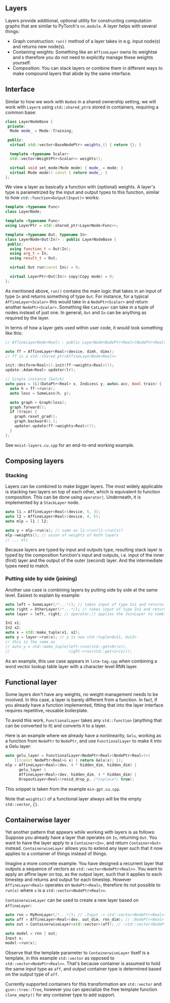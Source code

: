 ## Layers

Layers provide additional, optional utility for constructing computation graphs
that are similar to PyTorch's `nn.module`. A layer helps with several things:

 - Graph construction: `run()` method of a layer takes in e.g. input node(s)
   and returns new node(s).
 - Containing weights: Something like an `AffineLayer` owns its weights`W` and `b`
   therefore you do not need to explicitly manage these weights yourself.
 - Composition: You can stack layers or combine them in different ways to make
   compound layers that abide by the same interface.

## Interface

Similar to how we work with `Node`s in a shared ownership setting, we will work
with `Layer`s using `std::shared_ptr`s stored in containers, requiring a common
base:

```cpp
class LayerNodeBase {
 private:
  Mode mode_ = Mode::Training;

 public:
  virtual std::vector<BaseNodePtr> weights_() { return {}; }

  template <typename Scalar>
  std::vector<WeightPtr<Scalar>> weights();

  virtual void set_mode(Mode mode) { mode_ = mode; }
  virtual Mode mode() const { return mode_; }
};
```

We view a layer as basically a function with (optional) weights. A layer's type
is parametrized by the input and output types to this function, similar to how
`std::function<Output(Input)>` works:

```cpp
template <typename Func>
class LayerNode;

template <typename Func>
using LayerPtr = std::shared_ptr<LayerNode<Func>>;

template <typename Out, typename In>
class LayerNode<Out(In)> : public LayerNodeBase {
 public:
  using function_t = Out(In);
  using arg_t = In;
  using result_t = Out;

  virtual Out run(const In&) = 0;

  virtual LayerPtr<Out(In)> copy(Copy mode) = 0;
};
```

As mentioned above, `run()` contains the main logic that takes in an input
of type `In` and returns something of type `Out`. For instance, for a typical
`AffineLayer<Scalar>` this would take in a `NodePtr<Scalar>` and return another
`NodePtr<Scalar>`. Something like `CatLayer` can take in a tuple of
nodes instead of just one. In general, `Out` and `In` can be anything
as required by the layer.

In terms of how a layer gets used within user code, it would look something
like this:
```cpp
// AffineLayerNode<Real> : public LayerNode<NodePtr<Real>(NodePtr<Real>)>

auto ff = AffineLayer<Real>(device, dimh, dimx);
// ff is a std::shared_ptr<AffineLayerNode<Real>>

init::Uniform<Real>().init(ff->weights<Real>());
update::Adam<Real> updater(lr);

// Single instance (batch)
auto pass = [&](DataPtr<Real> x, Indices& y, auto& acc, bool train) {
  auto h = ff->run(x);
  auto loss = SomeLoss(h, y);

  auto graph = Graph(loss);
  graph.forward();
  if (train) {
    graph.reset_grad();
    graph.backward(1.);
    updater.update(ff->weights<Real>());
  }
};
```

See `mnist-layers.cu.cpp` for an end-to-end working example.

## Composing layers

### Stacking

Layers can be combined to make bigger layers. The most widely applicable
is stacking two layers on top of each other, which is equivalent to
function composition. This can be done using `operator|`. Underneath,
it is implemented by a `StackLayer` node.
```cpp
auto l1 = AffineLayer<Real>(device, 5, 3);
auto l2 = AffineLayer<Real>(device, 4, 5);
auto mlp = l1 | l2;

auto y = mlp->run(x); // same as l2->run(l1->run(x))
mlp->weights(); // union of weights of both layers
// ... etc
```

Because layers are typed by input and outputs type, resulting stack layer
is typed by the composition function's input and outputs, i.e. input of
the inner (first) layer and the output of the outer (second) layer. And
the intermediate types need to match.

### Putting side by side (joining)

Another use case is combining layers by putting side by side at the same
level. Easiest to explain by example:
```cpp
auto left = SomeLayer(/*...*/); // takes input of type In1 and returns output of type Out1
auto right = OtherLayer(/*...*/); // takes input of type In2 and returns output of type Out2
auto layer = left, right; // operator,() applies the JoinLayer to combine the two

In1 x1;
In2 x2;
auto x = std::make_tuple(x1, x2);
auto y = layer->run(x); // y is now std::tuple<Out1, Out2>
// this is the same as
// auto y = std::make_tuple(left->run(std::get<0>(x)),
//                          right->run(std::get<1>(x)));
```
As an example, this use case appears in `lstm-tag.cpp` when combining a word vector lookup table
layer with a character level RNN layer.

## Functional layer

Some layers don't have any weights, no weight management needs to be involved. In this case,
a layer is barely different from a function. In fact, if you already have a function implemented,
fitting that into the layer interface requires repetitive, reusable boilerplate.

To avoid this work, `FunctionalLayer` takes any `std::function` (anything that can be converted to it)
and converts it to a layer.

Here is an example where we already have a nonlinearity, `Gelu`, working as a function from `NodePtr`
to `NodePtr`, and use `FunctionalLayer` to make it into a Gelu layer:
```cpp
auto gelu_layer = FunctionalLayer<NodePtr<Real>(NodePtr<Real>)>(
    [](const NodePtr<Real>& x) { return Gelu(x); });
mlp = AffineLayer<Real>(dev, 4 * hidden_dim, hidden_dim) |
      gelu_layer |
      AffineLayer<Real>(dev, hidden_dim, 4 * hidden_dim) |
      DropoutLayer<Real>(resid_drop_p, /*inplace*/ true);
```
This snippet is taken from the example `min-gpt.cu.cpp`.

Note that `weights()` of a functional layer always will be the empty `std::vector`, `{}`.

## Containerwise layer

Yet another pattern that appears while working with layers is as follows: Suppose you
already have a layer that operates on `In`, returning `Out`. You want to have the layer
apply to a `Container<In>`, and return `Container<Out>` instead. `ContainerwiseLayer`
allows you to extend any layer such that it now applies to a container of things
instead of things.

Imagine a more concrete example: You have designed a recurrent layer that outputs
a sequence of vectors as `std::vector<NodePtr<Real>>`. You want to apply an affine layer
on top, as the output layer, such that it applies to each timestep and returns
and output for each timestep. However `AffineLayer<Real>` operates on `NodePtr<Real>`, therefore
its not possible to `run(x)` where `x` is a `std::vector<NodePtr<Real>>`.

`ContainerwiseLayer` can be used to create a new layer based on `AffineLayer`:
```cpp
auto rnn = MyRnnLayer(/*...*/); // :Input -> std::vector<NodePtr<Real>>
auto aff = AffineLayer<Real>(dev, out_dim, rnn_dim); // :NodePtr<Real> -> NodePtr<Real>
auto out = ContainerwiseLayer<std::vector>(aff); // :std::vector<NodePtr<Real>> -> std::vector<NodePtr<Real>>

auto model = rnn | out;
Input x;
model->run(x);
```
Observe that the template parameter to `ContainerwiseLayer` itself is a template, in this example
`std::vector` as opposed to `std::vector<NodePtr<Real>>`. That's because container is assumed to
hold the same input type as `aff`, and output container type is determined based on the output type
of `aff`.

Currently supported containers for this transformation are `std::vector` and `ginn::tree::Tree`,
however you can specialize the free template function `clone_empty()` for any container type to add support.